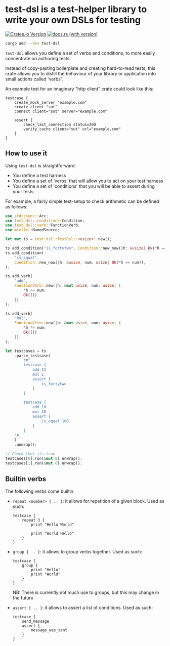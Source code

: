 # test-dsl is a test-helper library to write your own DSLs for testing

[![Crates.io Version](https://img.shields.io/crates/v/test-dsl)](https://crates.io/crates/test-dsl)
[![docs.rs (with version)](https://img.shields.io/docsrs/test-dsl/latest)](https://docs.rs/test-dsl)

```sh
cargo add --dev test-dsl
```

`test-dsl` allows you define a set of verbs and conditions, to more easily
concentrate on authoring tests.

Instead of copy-pasting boilerplate and creating hard-to-read tests, this crate
allows you to distill the behaviour of your library or application into small
actions called 'verbs'.

An example test for an imaginary "http client" crate could look like this:

```kdl
testcase {
    create_mock_server "example.com"
    create_client "sut"
    connect client="sut" server="example.com"

    assert {
        check_last_connection status=200
        verify_cache client="sut" url="example.com"
    }
}
```

## How to use it

Using `test-dsl` is straightforward:

- You define a test harness
- You define a set of 'verbs' that will allow you to act on your test harness
- You define a set of 'conditions' that you will be able to assert during your tests

For example, a fairly simple test-setup to check arithmetic can be defined as follows:

```rust
use std::sync::Arc;
use test_dsl::condition::Condition;
use test_dsl::verb::FunctionVerb;
use miette::NamedSource;

let mut ts = test_dsl::TestDsl::<usize>::new();

ts.add_condition("is_fortytwo", Condition::new_now(|h: &usize| Ok(*h == 42)));
ts.add_condition(
    "is_equal",
    Condition::new_now(|h: &usize, num: usize| Ok(*h == num)),
);

ts.add_verb(
    "add",
    FunctionVerb::new(|h: &mut usize, num: usize| {
        *h += num;
        Ok(())
    }),
);

ts.add_verb(
    "mul",
    FunctionVerb::new(|h: &mut usize, num: usize| {
        *h *= num;
        Ok(())
    }),
);

let testcases = ts
    .parse_testcase(
        r#"
        testcase {
            add 21
            mul 2
            assert {
                is_fortytwo
            }
        }

        testcase {
            add 10
            mul 10
            assert {
                is_equal 100
            }
        }
    "#,
    )
    .unwrap();

// Check that its true
testcases[0].run(&mut 0).unwrap();
testcases[1].run(&mut 0).unwrap();
```

## Builtin verbs

The following verbs come builtin:

- `repeat <number> { .. }`: it allows for repetition of a given block. Used as such:
    ```kdl
    testcase {
        repeat 3 {
            print "Hello World"

            print "World Hello"
        }
    }
    ```

- `group { .. }`: it allows to group verbs together. Used as such:
    ```kdl
    testcase {
        group {
            print "Hello"
            print "World"
        }
    }
    ```
    NB: There is currently not much use to groups, but this may change in the future

- `assert { .. }`: it allows to assert a list of conditions. Used as such:
    ```kdl
    testcase {
        send_message
        assert {
            message_was_sent
        }
    }
    ```
